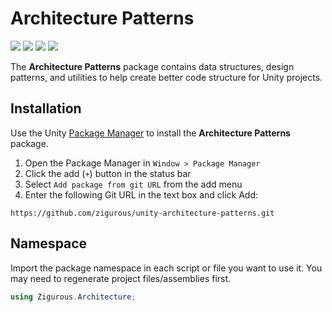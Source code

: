 # Architecture Patterns

[![](https://img.shields.io/badge/github-repo-blue?logo=github)](https://github.com/zigurous/unity-architecture-patterns) [![](https://img.shields.io/github/package-json/v/zigurous/unity-architecture-patterns)](https://github.com/zigurous/unity-architecture-patterns/releases) [![](https://img.shields.io/badge/docs-link-success)](https://docs.zigurous.com/com.zigurous.datastructures) [![](https://img.shields.io/github/license/zigurous/unity-architecture-patterns)](https://github.com/zigurous/unity-architecture-patterns/blob/main/LICENSE.md)

The **Architecture Patterns** package contains data structures, design patterns, and utilities to help create better code structure for Unity projects.

## Installation

Use the Unity [Package Manager](https://docs.unity3d.com/Manual/upm-ui.html) to install the **Architecture Patterns** package.

1. Open the Package Manager in `Window > Package Manager`
2. Click the add (`+`) button in the status bar
3. Select `Add package from git URL` from the add menu
4. Enter the following Git URL in the text box and click Add:

```
https://github.com/zigurous/unity-architecture-patterns.git
```

## Namespace

Import the package namespace in each script or file you want to use it. You may need to regenerate project files/assemblies first.

```csharp
using Zigurous.Architecture;
```
